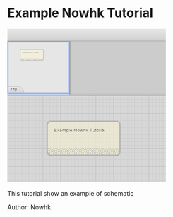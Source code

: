 # Example Nowhk Tutorial

![Example Nowhk Tutorial](https://github.com/Nowhk/FSSR/blob/master/Tutorials/Example%20Nowhk%20Tutorial/images/preview.png?raw=true "Example Nowhk Tutorial")

This tutorial show an example of schematic

Author: Nowhk